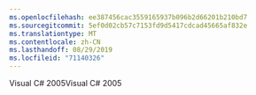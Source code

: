 ```yaml
---
ms.openlocfilehash: ee387456cac3559165937b096b2d66201b210bd7
ms.sourcegitcommit: 5ef0d02cb57c7153fd9d5417cdcad45665af832e
ms.translationtype: MT
ms.contentlocale: zh-CN
ms.lasthandoff: 08/29/2019
ms.locfileid: "71140326"
---
```

<span data-ttu-id="a5412-101">Visual C# 2005</span><span class="sxs-lookup"><span data-stu-id="a5412-101">Visual C# 2005</span></span>
